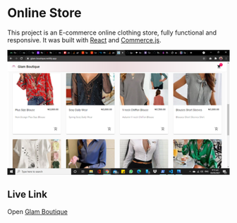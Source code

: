 # Online Store

This project is an E-commerce online clothing store, fully functional and responsive.
It was built with [React](https://github.com/facebook/create-react-app) and [Commerce.js](https://commercejs.com).

![Image of glam-boutique](https://github.com/Ndkkqueenie/online-store/blob/main/glam.png)

## Live Link

Open [Glam Boutique](https://glam-boutique.netlify.app) 